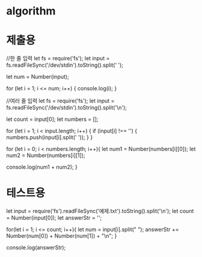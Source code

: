 # algorithm

# 제출용
//한 줄 입력
let fs = require('fs');
let input = fs.readFileSync('/dev/stdin').toString().split(' ');

let num = Number(input);

for (let i = 1; i <= num; i++) {
  console.log(i);
}



//여러 줄 입력
let fs = require('fs');
let input = fs.readFileSync('/dev/stdin').toString().split('\n');

let count = input[0];
let numbers = [];

for (let i = 1; i < input.length; i++) {
  if (input[i] !== '') {
    numbers.push(input[i].split(' '));
  }
}

for (let i = 0; i < numbers.length; i++){
  let num1 = Number(numbers[i][0]);
  let num2 = Number(numbers[i][1]);

  console.log(num1 + num2);
}

# 테스트용
let input = require('fs').readFileSync('예제.txt').toString().split('\n');
let count = Number(input[0]);
let answerStr = '';

for(let i = 1; i <= count; i++){
    let num = input[i].split(" ");
    answerStr += Number(num[0]) + Number(num[1]) + "\n";
}

console.log(answerStr);